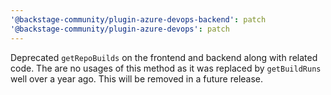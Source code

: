 ```yaml
---
'@backstage-community/plugin-azure-devops-backend': patch
'@backstage-community/plugin-azure-devops': patch
---
```


Deprecated `getRepoBuilds` on the frontend and backend along with related code. The are no usages of this method as it was replaced by `getBuildRuns` well over a year ago. This will be removed in a future release.
